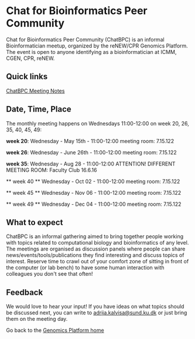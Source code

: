 # Chat for Bioinformatics Peer Community

Chat for Bioinformatics Peer Community (ChatBPC) is an informal Bioinformatician meetup, organized by the reNEW/CPR Genomics Platform.
The event is open to anyone identifying as a bioinformatician at ICMM, CGEN, CPR, reNEW.

## Quick links

[ChatBPC Meeting Notes](https://alumni.sharepoint.com/:o:/s/UCPH_SUND_GENOMICS_PLATFORM/EpHtLJt2hH1DvEKMEmUzWscBcDha9VrhSVlides5aTYRkg?e=RDx4du)  

## Date, Time, Place

The monthly meeting happens on Wednesdays 11:00-12:00 on week 20, 26, 35, 40, 45, 49:

**week 20**: 
Wednesday - May 15th - 11:00-12:00
meeting room: 7.15.122

**week 26**:
Wednesday - June 26th - 11:00-12:00
meeting room: 7.15.122

**week 35**:
Wednesday - Aug 28 - 11:00-12:00
ATTENTION! DIFFERENT MEETING ROOM: Faculty Club 16.6.16

** week 40 **
Wednesday - Oct 02 - 11:00-12:00
meeting room: 7.15.122


** week 45 **
Wednesday - Nov 06 - 11:00-12:00
meeting room: 7.15.122

** week 49 **
Wednesday - Dec 04 - 11:00-12:00
meeting room: 7.15.122

 
## What to expect

ChatBPC is an informal gathering aimed to bring together people working with topics related to computational biology and bioinformatics of any level. The meetings are organised as discussion panels where people can share news/events/tools/publications they find interesting and discuss topics of interest. Reserve time to crawl out of your comfort zone of sitting in front of the computer (or lab bench) to have some human interaction with colleagues you don't see that often!

## Feedback

We would love to hear your input! If you have ideas on what topics should be discussed next, you can write to adrija.kalvisa@sund.ku.dk or just bring them on the meeting day.

Go back to the [Genomics Platform home](https://sundgenomics.github.io)
